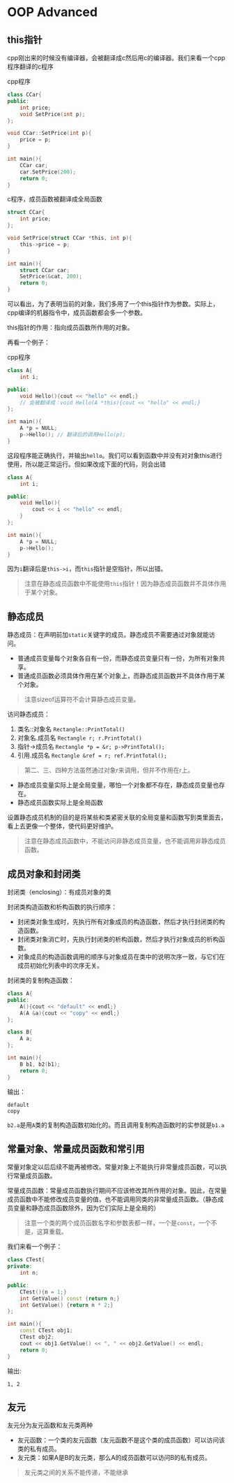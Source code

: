 # OOP Advanced

## this指针

cpp刚出来的时候没有编译器，会被翻译成c然后用c的编译器。我们来看一个cpp程序翻译的c程序

cpp程序

```cpp
class CCar{
public:
    int price;
    void SetPrice(int p);
};

void CCar::SetPrice(int p){
    price = p;
}

int main(){
    CCar car;
    car.SetPrice(200);
    return 0;
}
```

c程序，成员函数被翻译成全局函数

```c
struct CCar{
    int price;
};

void SetPrice(struct CCar *this, int p){
    this->price = p;
}

int main(){
    struct CCar car;
    SetPrice(&cat, 200);
    return 0;
}
```

可以看出，为了表明当前的对象，我们多用了一个this指针作为参数。实际上，cpp编译的机器指令中，成员函数都会多一个参数。

this指针的作用：指向成员函数所作用的对象。

再看一个例子：

cpp程序

```cpp
class A{
    int i;

public:
    void Hello(){cout << "hello" << endl;}
    // 会被翻译成：void Hello(A *this){cout << "hello" << endl;}
};

int main(){
    A *p = NULL;
    p->Hello(); // 翻译后的调用Hello(p);
}
```

这段程序能正确执行，并输出`hello`。我们可以看到函数中并没有对对象this进行使用，所以能正常运行。但如果改成下面的代码，则会出错

```cpp
class A{
    int i;

public:
    void Hello(){
        cout << i << "hello" << endl;
    }
};

int main(){
    A *p = NULL;
    p->Hello();
}
```

因为`i`翻译后是`this->i`，而`this`指针是空指针，所以出错。

>注意在静态成员函数中不能使用`this`指针！因为静态成员函数并不具体作用于某个对象。

## 静态成员

静态成员：在声明前加`static`关键字的成员。静态成员不需要通过对象就能访问。

- 普通成员变量每个对象各自有一份，而静态成员变量只有一份，为所有对象共享。
- 普通成员函数必须具体作用在某个对象上，而静态成员函数并不具体作用于某个对象。

>注意sizeof运算符不会计算静态成员变量。

访问静态成员：

1. 类名::对象名
   `Rectangle::PrintTotal()`
2. 对象名.成员名
   `Rectangle r; r.PrintTotal()`
3. 指针->成员名
   `Rectangle *p = &r; p->PrintTotal();`
4. 引用.成员名
   `Rectangle &ref = r; ref.PrintTotal();`

> 第二、三、四种方法虽然通过对象r来调用，但并不作用在r上。

- 静态成员变量实际上是全局变量，哪怕一个对象都不存在，静态成员变量也存在。
- 静态成员函数实际上是全局函数

设置静态成员机制的目的是将某些和类紧密关联的全局变量和函数写到类里面去，看上去更像一个整体，使代码更好维护。

> 注意在静态成员函数中，不能访问非静态成员变量，也不能调用非静态成员函数。

## 成员对象和封闭类

封闭类（enclosing）：有成员对象的类

封闭类构造函数和析构函数的执行顺序：

- 封闭类对象生成时，先执行所有对象成员的构造函数，然后才执行封闭类的构造函数。
- 封闭类对象消亡时，先执行封闭类的析构函数，然后才执行对象成员的析构函数。
- 对象成员的构造函数调用的顺序与对象成员在类中的说明次序一致，与它们在成员初始化列表中的次序无关。

封闭类的复制构造函数：

```cpp
class A{
public:
    A(){cout << "default" << endl;}
    A(A &a){cout << "copy" << endl;}
};

class B{
    A a;
};

int main(){
    B b1, b2(b1);
    return 0;
}
```

输出：

```
default
copy
```

`b2.a`是用`A`类的复制构造函数初始化的。而且调用复制构造函数时的实参就是`b1.a`

## 常量对象、常量成员函数和常引用

常量对象定以后后续不能再被修改。常量对象上不能执行非常量成员函数，可以执行常量成员函数。

常量成员函数：常量成员函数执行期间不应该修改其所作用的对象。因此，在常量成员函数中不能修改成员变量的值，也不能调用同类的非常量成员函数。（静态成员变量和静态成员函数除外，因为它们实际上是全局的）

> 注意一个类的两个成员函数名字和参数表都一样，一个是`const`，一个不是，这算重载。

我们来看一个例子：

```cpp
class CTest{
private:
    int n;

public:
    CTest(){n = 1;}
    int GetValue() const {return n;}
    int GetValue() {return n * 2;}
};

int main(){
    const CTest obj1;
    CTest obj2;
    cout << obj1.GetValue() << ", " << obj2.GetValue() << endl;
    return 0;
}
```

输出:

```
1, 2
```

## 友元

友元分为友元函数和友元类两种

- 友元函数：一个类的友元函数（友元函数不是这个类的成员函数）可以访问该类的私有成员。
- 友元类：如果A是B的友元类，那么A的成员函数可以访问B的私有成员。

> 友元类之间的关系不能传递，不能继承